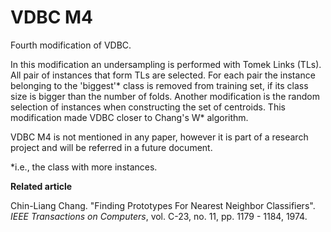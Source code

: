 # VDBC M4

Fourth modification of VDBC.

In this modification an undersampling is performed with Tomek Links (TLs). All pair of instances that form TLs are selected. For each pair the instance belonging to the 'biggest'* class is removed from training set, if its class size is bigger than the number of folds. Another modification is the random selection of instances when constructing the set of centroids. This modification made VDBC closer to Chang's W* algorithm.

VDBC M4 is not mentioned in any paper, however it is part of a research project and will be referred in a future document.

*i.e., the class with more instances.

**Related article**

Chin-Liang Chang. "Finding Prototypes For Nearest Neighbor Classifiers". *IEEE Transactions on Computers*, vol. C-23, no. 11, pp. 1179 - 1184, 1974.
